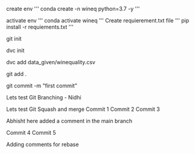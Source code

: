 create env
'''
conda create -n wineq python=3.7 -y
'''

activate env
'''
conda activate wineq
'''
Create requierement.txt file
'''
pip install -r requiements.txt
'''

git init

dvc init 

dvc add data_given/winequality.csv

git add .

git commit -m "first commit"

Lets test Git Branching - Nidhi

Lets test Git Squash and merge 
Commit 1
Commit 2
Commit 3

Abhisht here added a comment in the main branch


Commit 4
Commit 5

Adding comments for rebase


